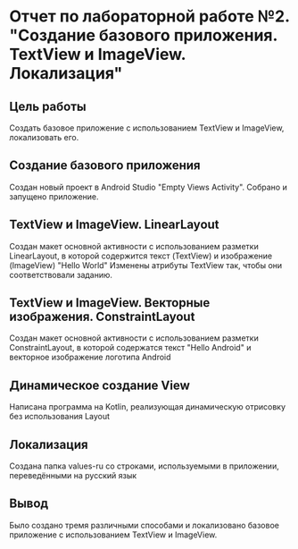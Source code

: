 # Отчет по лабораторной работе №2. "Создание базового приложения. TextView и ImageView. Локализация"
## Цель работы 
Создать базовое приложение с использованием TextView и ImageView, локализовать его.

## Создание базового приложения
Создан новый проект в Android Studio "Empty Views Activity". Собрано и запущено приложение.

## TextView и ImageView. LinearLayout
Создан макет основной активности с использованием разметки LinearLayout,
в которой содержится текст (TextView) и изображение (ImageView) "Hello World"
Изменены атрибуты TextView так, чтобы они соответствовали заданию.

## TextView и ImageView. Векторные изображения. ConstraintLayout
Создан макет основной активности с использованием разметки ConstraintLayout,
в которой содержатся текст "Hello Android" и векторное изображение логотипа Android

## Динамическое создание View
Написана программа на Kotlin, реализующая динамическую отрисовку без использования Layout

## Локализация
Создана папка values-ru со строками, используемыми в приложении, переведёнными на русский язык

## Вывод
Было создано тремя различными способами и локализовано базовое приложение с использованием TextView и ImageView.